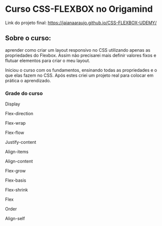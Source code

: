 <h1>Curso CSS-FLEXBOX no Origamind</h1>

Link do projeto final: https://jaianaaraujo.github.io/CSS-FLEXBOX-UDEMY/

<h2> Sobre o curso: </h2>
aprender como criar um layout responsivo no CSS utilizando apenas as propriedades do Flexbox. Assim não precisarei mais definir valores fixos e flutuar elementos para criar o meu layout.

Iniciou o curso com os fundamentos, ensinando todas as propriedades e o que elas fazem no CSS. Após estes criei um projeto real para colocar em prática o aprendizado.

<h3> Grade do curso </h3>

<p>Display</p>
<p>Flex-direction</p>
<p>Flex-wrap</p>
<p>Flex-flow</p>
<p>Justify-content</p>
<p>Align-items</p>
<p>Align-content</p>
<p>Flex-grow</p>
<p>Flex-basis</p>
<p>Flex-shrink</p>
<p>Flex</p>
<p>Order</p>
<p>Align-self</p>

